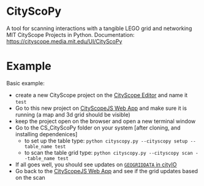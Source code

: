 # CityScoPy

A tool for scanning interactions with a tangible LEGO grid and networking MIT CityScope Projects in Python.
Documentation: https://cityscope.media.mit.edu/UI/CityScoPy

# Example

Basic example:

- create a new CityScope project on the [CityScope Editor](https://cityscope.media.mit.edu/?editor) and name it `test`
- Go to this new project on [CityScopeJS Web App](https://cityscope.media.mit.edu/CS_cityscopeJS/?cityscope=test) and make sure it is running (a map and 3d grid should be visible)
- keep the project open on the browser and open a new terminal window
- Go to the CS_CityScoPy folder on your system [after cloning, and installing dependenices]
  - to set up the table type: `python cityscopy.py --cityscopy setup --table_name test`
  - to scan the table grid type: `python cityscopy.py --cityscopy scan --table_name test`
- If all goes well, you should see updates on [`GEOGRIDDATA` in cityIO](https://cityio.media.mit.edu/api/table/test/GEOGRIDDATA/)
- Go back to the [CityScopeJS Web App](https://cityscope.media.mit.edu/CS_cityscopeJS/?cityscope=test) and see if the grid updates based on the scan
